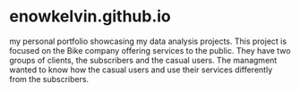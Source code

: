 # enowkelvin.github.io
my personal portfolio showcasing my data analysis projects.
This project is focused on the Bike company offering services to the public. They have two groups of clients, the subscribers and the casual users.
The managment wanted to know how the casual users and use their services differently from the subscribers.
